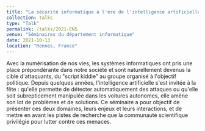 ```yaml
---
title: "La sécurité informatique à l'ère de l'intelligence artificielle"
collection: talks
type: "Talk"
permalink: /talks/2021-ENS
venue: "Séminaires du département informatique"
date: 2021-10-13
location: "Rennes, France"
---
```


Avec la numérisation de nos vies, les systèmes informatiques ont pris une place prépondérante dans notre société et sont naturellement devenus la cible d'attaquants, du "script kiddie" au groupe organisé à l'objectif politique. Depuis quelques années, l'intelligence artificielle s'est invitée à la fête : qu'elle permette de détecter automatiquement des attaques ou qu'elle soit subrepticement manipulée dans les voitures autonomes, elle amène son lot de problèmes et de solutions. Ce séminaire a pour objectif de présenter ces deux domaines, leurs enjeux et leurs interactions, et de mettre en avant les pistes de recherche que la communauté scientifique privilégie pour lutter contre ces menaces.
